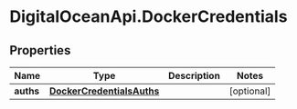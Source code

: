 # DigitalOceanApi.DockerCredentials

## Properties
Name | Type | Description | Notes
------------ | ------------- | ------------- | -------------
**auths** | [**DockerCredentialsAuths**](DockerCredentialsAuths.md) |  | [optional] 
